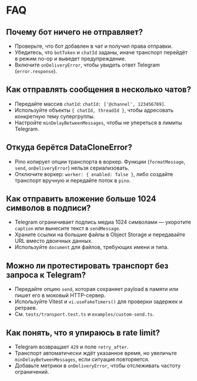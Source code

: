 ﻿# FAQ

## Почему бот ничего не отправляет?
- Проверьте, что бот добавлен в чат и получил права отправки.
- Убедитесь, что `botToken` и `chatId` заданы, иначе транспорт перейдёт в режим no-op и выведет предупреждение.
- Включите `onDeliveryError`, чтобы увидеть ответ Telegram (`error.response`).

## Как отправлять сообщения в несколько чатов?
- Передайте массив `chatId`: `chatId: ['@channel', 123456789]`.
- Используйте объекты `{ chatId, threadId }`, чтобы адресовать конкретную тему супергруппы.
- Настройте `minDelayBetweenMessages`, чтобы не упереться в лимиты Telegram.

## Откуда берётся DataCloneError?
- Pino копирует опции транспорта в воркер. Функции (`formatMessage`, `send`, `onDeliveryError`) нельзя сериализовать.
- Отключите воркер: `worker: { enabled: false }`, либо создайте транспорт вручную и передайте поток в `pino`.

## Как отправить вложение больше 1024 символов в подписи?
- Telegram ограничивает подпись медиа 1024 символами — укоротите `caption` или вынесите текст в `sendMessage`.
- Храните ссылки на большие файлы в Object Storage и передавайте URL вместо двоичных данных.
- Используйте `document` для файлов, требующих имени и типа.

## Можно ли протестировать транспорт без запроса к Telegram?
- Передайте опцию `send`, которая сохраняет payload в памяти или пишет его в моковый HTTP-сервер.
- Используйте Vitest и `vi.useFakeTimers()` для проверки задержек и ретраев.
- См. `tests/transport.test.ts` и `examples/custom-send.ts`.

## Как понять, что я упираюсь в rate limit?
- Telegram возвращает `429` и поле `retry_after`.
- Транспорт автоматически ждёт указанное время, но увеличьте `minDelayBetweenMessages`, если ситуация повторяется.
- Добавьте метрики в `onDeliveryError`, чтобы отслеживать частоту ограничений.
